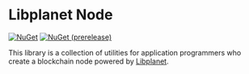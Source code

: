 Libplanet Node
==============

[![NuGet][nuget-badge]][NuGet]
[![NuGet (prerelease)][nuget-prerelease-badge]][NuGet]

This library is a collection of utilities for application programmers who
create a blockchain node powered by [Libplanet].

[NuGet]: https://www.nuget.org/packages/Libplanet.Node/
[nuget-badge]: https://img.shields.io/nuget/v/Libplanet.Node.svg?style=flat
[nuget-prerelease-badge]: https://img.shields.io/nuget/vpre/Libplanet.Node.svg?style=flat
[Libplanet]: https://libplanet.io/
